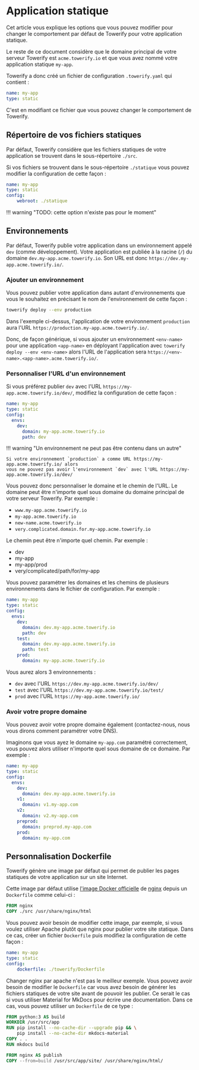 # Application statique

Cet article vous explique les options que vous pouvez modifier pour changer le comportement
par défaut de Towerify pour votre application statique.

Le reste de ce document considère que le domaine principal de votre serveur Towerify 
est `acme.towerify.io` et que vous avez nommé votre application statique `my-app`.

Towerify a donc créé un fichier de configuration `.towerify.yaml` qui contient :

``` yaml 
name: my-app
type: static
```

C'est en modifiant ce fichier que vous pouvez changer le comportement de Towerify.

## Répertoire de vos fichiers statiques

Par défaut, Towerify considère que les fichiers statiques de votre application se 
trouvent dans le sous-répertoire `./src`.

Si vos fichiers se trouvent dans le sous-répertoire `./statique` vous pouvez modifier
la configuration de cette façon :

``` yaml 
name: my-app
type: static
config:
    webroot: ./statique 
```

!!! warning "TODO: cette option n'existe pas pour le moment"

## Environnements

Par défaut, Towerify publie votre application dans un environnement appelé `dev` (comme développement).
Votre application est publiée à la racine (`/`) du domaine `dev.my-app.acme.towerify.io`. Son URL est donc
`https://dev.my-app.acme.towerify.io/`.

### Ajouter un environnement

Vous pouvez publier votre application dans autant d'environnements que vous le souhaitez en précisant
le nom de l'environnement de cette façon :

``` bash
towerify deploy --env production
```

Dans l'exemple ci-dessus, l'application de votre environnement `production` aura l'URL 
`https://production.my-app.acme.towerify.io/`.

Donc, de façon générique, si vous ajouter un environnement `<env-name>` pour une application
`<app-name>` en déployant l'application avec `towerify deploy --env <env-name>` alors l'URL
de l'application sera `https://<env-name>.<app-name>.acme.towerify.io/`.

### Personnaliser l'URL d'un environnement

Si vous préférez publier `dev` avec l'URL `https://my-app.acme.towerify.io/dev/`, modifiez
la configuration de cette façon :

``` yaml 
name: my-app
type: static
config:
  envs:
    dev:
      domain: my-app.acme.towerify.io
      path: dev
```

!!! warning "Un environnement ne peut pas être contenu dans un autre" 

    Si votre environnement `production` a comme URL https://my-app.acme.towerify.io/ alors
    vous ne pouvez pas avoir l'environnement `dev` avec l'URL https://my-app.acme.towerify.io/dev/

Vous pouvez donc personnaliser le domaine et le chemin de l'URL. Le domaine peut être n'importe
quel sous domaine du domaine principal de votre serveur Towerify. Par exemple :

* `www.my-app.acme.towerify.io`
* `my-app.acme.towerify.io`
* `new-name.acme.towerify.io`
* `very.complicated.domain.for.my-app.acme.towerify.io`

Le chemin peut être n'importe quel chemin. Par exemple :

* dev
* my-app
* my-app/prod
* very/complicated/path/for/my-app

Vous pouvez paramétrer les domaines et les chemins de plusieurs environnements dans le fichier
de configuration. Par exemple :

``` yaml 
name: my-app
type: static
config:
  envs:
    dev:
      domain: dev.my-app.acme.towerify.io
      path: dev
    test:
      domain: dev.my-app.acme.towerify.io
      path: test
    prod:
      domain: my-app.acme.towerify.io
```

Vous aurez alors 3 environnements :

* `dev` avec l'URL `https://dev.my-app.acme.towerify.io/dev/`
* `test` avec l'URL `https://dev.my-app.acme.towerify.io/test/`
* `prod` avec l'URL `https://my-app.acme.towerify.io/`

### Avoir votre propre domaine

Vous pouvez avoir votre propre domaine également (contactez-nous, nous vous dirons comment
paramétrer votre DNS).

Imaginons que vous ayez le domaine `my-app.com` paramétré correctement, vous pouvez alors
utiliser n'importe quel sous domaine de ce domaine. Par exemple :

``` yaml 
name: my-app
type: static
config:
  envs:
    dev:
      domain: dev.my-app.acme.towerify.io
    v1:
      domain: v1.my-app.com
    v2:
      domain: v2.my-app.com
    preprod:
      domain: preprod.my-app.com
    prod:
      domain: my-app.com
```


## Personnalisation Dockerfile

Towerify génère une image par défaut qui permet de publier les pages statiques de votre application
sur un site Internet.

Cette image par défaut utilise [l'image Docker officielle](https://hub.docker.com/_/nginx) de 
[nginx](https://nginx.org/) depuis un `Dockerfile` comme celui-ci :

``` Dockerfile
FROM nginx
COPY ./src /usr/share/nginx/html
```

Vous pouvez avoir besoin de modifier cette image, par exemple, si vous voulez utiliser Apache plutôt
que nginx pour publier votre site statique. Dans ce cas, créer un fichier `Dockerfile` puis modifiez
la configuration de cette façon :

``` yaml 
name: my-app
type: static
config:
    dockerfile: ./towerify/Dockerfile
```

Changer nginx par apache n'est pas le meilleur exemple. Vous pouvez avoir besoin de modifier le
`Dockerfile` car vous avez besoin de générer les fichiers statiques de votre site avant de
pouvoir les publier. Ce serait le cas si vous utiliser Material for MkDocs pour écrire une documentation.
Dans ce cas, vous pouvez utiliser un `Dockerfile` de ce type :

``` Dockerfile
FROM python:3 AS build
WORKDIR /usr/src/app
RUN pip install --no-cache-dir --upgrade pip && \
    pip install --no-cache-dir mkdocs-material
COPY . .
RUN mkdocs build

FROM nginx AS publish
COPY --from=build /usr/src/app/site/ /usr/share/nginx/html/
```

